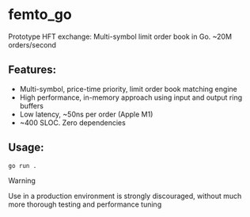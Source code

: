# femto_go
Prototype HFT exchange: Multi-symbol limit order book in Go. ~20M orders/second

## Features:
- Multi-symbol, price-time priority, limit order book matching engine
- High performance, in-memory approach using input and output ring buffers
- Low latency, ~50ns per order (Apple M1)
- ~400 SLOC. Zero dependencies

## Usage:
`go run .`

> [!WARNING]
> Use in a production environment is strongly discouraged, without much more thorough testing and performance tuning
